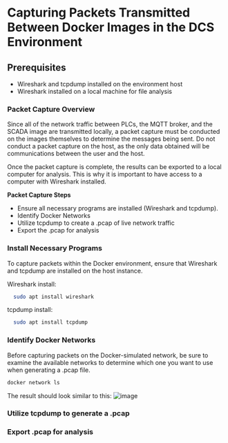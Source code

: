 # Capturing Packets Transmitted Between Docker Images in the DCS Environment

## Prerequisites
* Wireshark and tcpdump installed on the environment host
* Wireshark installed on a local machine for file analysis

### Packet Capture Overview
Since all of the network traffic between PLCs, the MQTT broker, and the SCADA image are transmitted locally, a packet capture must be conducted on the 
images themselves to determine the messages being sent. Do not conduct a packet capture on the host, as the only data obtained will be communications between the user and the host.

Once the packet capture is complete, the results can be exported to a local computer for analysis. This is why it is important to have access to a computer with Wireshark installed.

**Packet Capture Steps**
* Ensure all necessary programs are installed (Wireshark and tcpdump).
* Identify Docker Networks
* Utilize tcpdump to create a .pcap of live network traffic
* Export the .pcap for analysis

### Install Necessary Programs
To capture packets within the Docker environment, ensure that Wireshark and tcpdump are installed on the host instance. 

Wireshark install:
```bash
  sudo apt install wireshark
```
tcpdump install:
```bash
  sudo apt install tcpdump
```

### Identify Docker Networks
Before capturing packets on the Docker-simulated network, be sure to examine the available networks to determine which one you want to use when generating a .pcap file. 
```bash
docker network ls
```
The result should look similar to this:
![image](https://github.com/user-attachments/assets/ed97cc0d-eb9b-4e8d-b7d6-108bc58a37de)


### Utilize tcpdump to generate a .pcap

### Export .pcap for analysis
